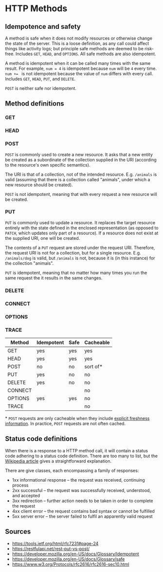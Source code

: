 HTTP Methods
============

Idempotence and safety
----------------------

A method is safe when it does not modify resources or otherwise change the state of the server. This is a loose definition, as any call could affect things like activity logs; but principle safe methods are deemed to be risk-free. Includes `GET`, `HEAD`, and `OPTIONS`. All safe methods are also idempotent.

A method is idempotent when it can be called many times with the same result. For example, `num = 4` is idempotent because `num` will be `4` every time. `num += ` is not idempotent because the value of `num` differs with every call. Includes `GET`, `HEAD`, `PUT`, and `DELETE`.

`POST` is neither safe nor idempotent.

Method definitions
------------------

### GET

### HEAD

### POST

`POST` is commonly used to create a new resource. It asks that a new entity be created as a subordinate of the collection supplied in the URI (according to the resource's own specific semantics).

The URI is that of a collection, not of the intended resource. E.g. `/animals` is valid (assuming that there is a collection called "animals", under which a new resource should be created).

`POST` is not idempotent, meaning that with every request a new resource will be created.

### PUT

`PUT` is commonly used to update a resource. It replaces the target resource entirely with the state defined in the enclosed representation (as opposed to `PATCH`, which updates only part of a resource). If a resource does not exist at the supplied URI, one will be created.

The contents of a `PUT` request are stored under the request URI. Therefore, the request URI is not for a collection, but for a single resource. E.g. `/animals/dog` is valid, but `/animals` is not, because it is (in this instance) for the collection "animals".

`PUT` is idempotent, meaning that no matter how many times you run the same request the it results in the same changes.

### DELETE

### CONNECT

### OPTIONS

### TRACE

| Method  | Idempotent | Safe       | Cacheable  |
| ------- | ---------- | ---------- | ---------- |
| GET     | yes        | yes        | yes        |
| HEAD    | yes        | yes        | yes        |
| POST    | no         | no         | sort of*   |
| PUT     | yes        | no         | no         |
| DELETE  | yes        | no         | no         |
| CONNECT |            |            | no         |
| OPTIONS | yes        | yes        | no         |
| TRACE   |            |            | no         |

\* `POST` requests are only cacheable when they include [explicit freshness information](https://tools.ietf.org/html/rfc7234#section-4.2.1). In practice, `POST` requests are not often cached.

Status code definitions
-----------------------

When there is a response to a HTTP method call, it will contain a status code adhering to a status code definition. There are too many to list, but the [Wikipedia article](https://en.wikipedia.org/wiki/List_of_HTTP_status_codes) gives a straightforward explanation.

There are give classes, each encompassing a family of responses:

- 1xx informational response – the request was received, continuing process
- 2xx successful – the request was successfully received, understood, and accepted
- 3xx redirection – further action needs to be taken in order to complete the request
- 4xx client error – the request contains bad syntax or cannot be fulfilled
- 5xx server error – the server failed to fulfil an apparently valid request

Sources
-------

- https://tools.ietf.org/html/rfc7231#page-24
- https://restfulapi.net/rest-put-vs-post/
- https://developer.mozilla.org/en-US/docs/Glossary/Idempotent
- https://developer.mozilla.org/en-US/docs/Glossary/safe
- https://www.w3.org/Protocols/rfc2616/rfc2616-sec10.html
